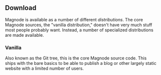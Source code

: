 ## Download
Magnode is available as a number of different _distributions_. The core Magnode sources, the "vanilla distribution," doesn't have very much stuff most people probably want. Instead, a number of specialized distributions are made available.

### Vanilla
Also known as the Git tree, this is the core Magnode source code. This ships with the bare basics to be able to publish a blog or other largely static website with a limited number of users.
